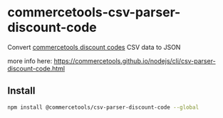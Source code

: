# commercetools-csv-parser-discount-code

Convert [commercetools discount codes](https://docs.commercetools.com/api/projects/discountCodes) CSV data to JSON

more info here: https://commercetools.github.io/nodejs/cli/csv-parser-discount-code.html

## Install

```bash
npm install @commercetools/csv-parser-discount-code --global
```
